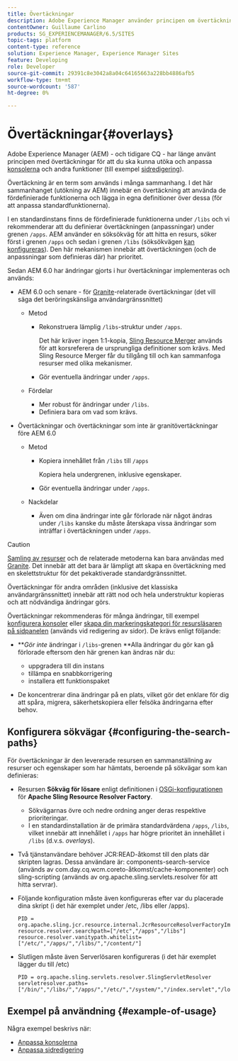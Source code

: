 ```yaml
---
title: Övertäckningar
description: Adobe Experience Manager använder principen om övertäckningar för att utöka och anpassa konsoler och andra funktioner.
contentOwner: Guillaume Carlino
products: SG_EXPERIENCEMANAGER/6.5/SITES
topic-tags: platform
content-type: reference
solution: Experience Manager, Experience Manager Sites
feature: Developing
role: Developer
source-git-commit: 29391c8e3042a8a04c64165663a228bb4886afb5
workflow-type: tm+mt
source-wordcount: '587'
ht-degree: 0%

---
```


# Övertäckningar{#overlays}

Adobe Experience Manager (AEM) - och tidigare CQ - har länge använt principen med övertäckningar för att du ska kunna utöka och anpassa [konsolerna](/help/sites-developing/customizing-consoles-touch.md) och andra funktioner (till exempel [sidredigering](/help/sites-developing/customizing-page-authoring-touch.md)).

Övertäckning är en term som används i många sammanhang. I det här sammanhanget (utökning av AEM) innebär en övertäckning att använda de fördefinierade funktionerna och lägga in egna definitioner över dessa (för att anpassa standardfunktionerna).

I en standardinstans finns de fördefinierade funktionerna under `/libs` och vi rekommenderar att du definierar övertäckningen (anpassningar) under grenen `/apps`. AEM använder en söksökväg för att hitta en resurs, söker först i grenen `/apps` och sedan i grenen `/libs` (söksökvägen [kan konfigureras](#configuring-the-search-paths)). Den här mekanismen innebär att övertäckningen (och de anpassningar som definieras där) har prioritet.

Sedan AEM 6.0 har ändringar gjorts i hur övertäckningar implementeras och används:

* AEM 6.0 och senare - för [Granite](https://developer.adobe.com/experience-manager/reference-materials/6-5/granite-ui/api/jcr_root/libs/granite/ui/index.html)-relaterade övertäckningar (det vill säga det beröringskänsliga användargränssnittet)

   * Metod

      * Rekonstruera lämplig `/libs`-struktur under `/apps`.

        Det här kräver ingen 1:1-kopia, [Sling Resource Merger](/help/sites-developing/sling-resource-merger.md) används för att korsreferera de ursprungliga definitioner som krävs. Med Sling Resource Merger får du tillgång till och kan sammanfoga resurser med olika mekanismer.

      * Gör eventuella ändringar under `/apps`.

   * Fördelar

      * Mer robust för ändringar under `/libs`.
      * Definiera bara om vad som krävs.

* Övertäckningar och övertäckningar som inte är granitövertäckningar före AEM 6.0

   * Metod

      * Kopiera innehållet från `/libs` till `/apps`

        Kopiera hela undergrenen, inklusive egenskaper.

      * Gör eventuella ändringar under `/apps`.

   * Nackdelar

      * Även om dina ändringar inte går förlorade när något ändras under `/libs` kanske du måste återskapa vissa ändringar som inträffar i övertäckningen under `/apps`.

>[!CAUTION]
>
>[Samling av resurser](/help/sites-developing/sling-resource-merger.md) och de relaterade metoderna kan bara användas med [Granite](https://developer.adobe.com/experience-manager/reference-materials/6-5/granite-ui/api/jcr_root/libs/granite/ui/index.html). Det innebär att det bara är lämpligt att skapa en övertäckning med en skelettstruktur för det pekaktiverade standardgränssnittet.
>
>Övertäckningar för andra områden (inklusive det klassiska användargränssnittet) innebär att rätt nod och hela understruktur kopieras och att nödvändiga ändringar görs.

Övertäckningar rekommenderas för många ändringar, till exempel [konfigurera konsoler](/help/sites-developing/customizing-consoles-touch.md#create-a-custom-console) eller [skapa din markeringskategori för resursläsaren på sidpanelen](/help/sites-developing/customizing-page-authoring-touch.md#add-new-selection-category-to-asset-browser) (används vid redigering av sidor). De krävs enligt följande:

* ***Gör inte* ändringar i `/libs`-grenen **Alla ändringar du gör kan gå förlorade eftersom den här grenen kan ändras när du:

   * uppgradera till din instans
   * tillämpa en snabbkorrigering
   * installera ett funktionspaket

* De koncentrerar dina ändringar på en plats, vilket gör det enklare för dig att spåra, migrera, säkerhetskopiera eller felsöka ändringarna efter behov.

## Konfigurera sökvägar {#configuring-the-search-paths}

För övertäckningar är den levererade resursen en sammanställning av resurser och egenskaper som har hämtats, beroende på sökvägar som kan definieras:

* Resursen **Sökväg för lösare** enligt definitionen i [OSGi-konfigurationen](/help/sites-deploying/configuring-osgi.md) för **Apache Sling Resource Resolver Factory**.

   * Sökvägarnas övre och nedre ordning anger deras respektive prioriteringar.
   * I en standardinstallation är de primära standardvärdena `/apps`, `/libs`, vilket innebär att innehållet i `/apps` har högre prioritet än innehållet i `/libs` (d.v.s. *overlays*).

* Två tjänstanvändare behöver JCR:READ-åtkomst till den plats där skripten lagras. Dessa användare är: components-search-service (används av com.day.cq.wcm.coreto-åtkomst/cache-komponenter) och sling-scripting (används av org.apache.sling.servlets.resolver för att hitta servrar).
* Följande konfiguration måste även konfigureras efter var du placerade dina skript (i det här exemplet under /etc, /libs eller /apps).

  ```
  PID = org.apache.sling.jcr.resource.internal.JcrResourceResolverFactoryImpl
  resource.resolver.searchpath=["/etc","/apps","/libs"]
  resource.resolver.vanitypath.whitelist=["/etc/","/apps/","/libs/","/content/"]
  ```

* Slutligen måste även Serverlösaren konfigureras (i det här exemplet lägger du till /etc)

  ```
  PID = org.apache.sling.servlets.resolver.SlingServletResolver
  servletresolver.paths=["/bin/","/libs/","/apps/","/etc/","/system/","/index.servlet","/login.servlet","/services/"]
  ```

## Exempel på användning {#example-of-usage}

Några exempel beskrivs när:

* [Anpassa konsolerna](/help/sites-developing/customizing-consoles-touch.md)
* [Anpassa sidredigering](/help/sites-developing/customizing-page-authoring-touch.md)
